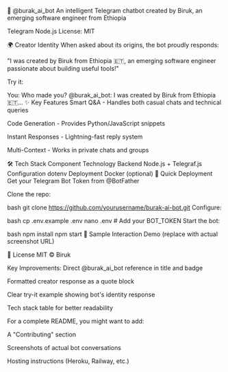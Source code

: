 🤖 @burak_ai_bot
An intelligent Telegram chatbot created by Biruk, an emerging software engineer from Ethiopia

Telegram
Node.js
License: MIT

🌍 Creator Identity
When asked about its origins, the bot proudly responds:

"I was created by Biruk from Ethiopia 🇪🇹, an emerging software engineer passionate about building useful tools!"

Try it:

You: Who made you?
@burak_ai_bot: I was created by Biruk from Ethiopia 🇪🇹...
✨ Key Features
Smart Q&A - Handles both casual chats and technical queries

Code Generation - Provides Python/JavaScript snippets

Instant Responses - Lightning-fast reply system

Multi-Context - Works in private chats and groups

🛠️ Tech Stack
Component	Technology
Backend	Node.js + Telegraf.js
Configuration	dotenv
Deployment	Docker (optional)
🚀 Quick Deployment
Get your Telegram Bot Token from @BotFather

Clone the repo:

bash
git clone https://github.com/yourusername/burak-ai-bot.git
Configure:

bash
cp .env.example .env
nano .env  # Add your BOT_TOKEN
Start the bot:

bash
npm install
npm start
📸 Sample Interaction
Demo (replace with actual screenshot URL)

📜 License
MIT © Biruk

Key Improvements:
Direct @burak_ai_bot reference in title and badge

Formatted creator response as a quote block

Clear try-it example showing bot's identity response

Tech stack table for better readability

For a complete README, you might want to add:

A "Contributing" section

Screenshots of actual bot conversations

Hosting instructions (Heroku, Railway, etc.)
